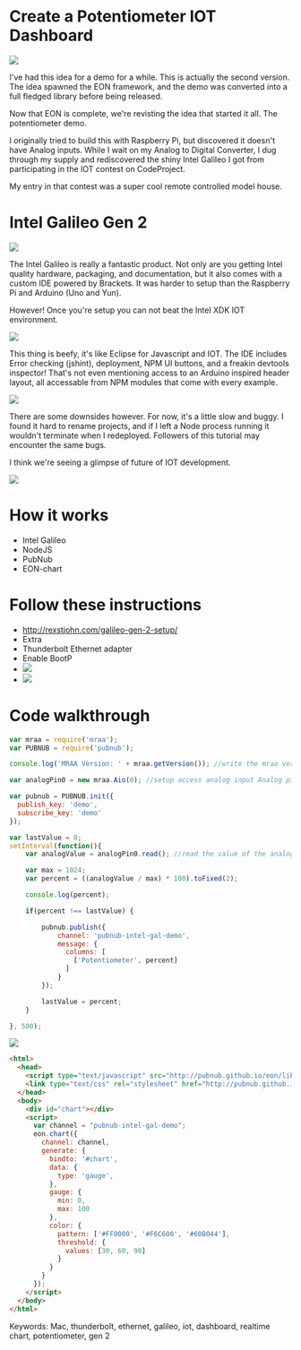 # Create a Potentiometer IOT Dashboard

![](http://i.imgur.com/4aerUHX.gif)

I've had this idea for a demo for a while. This is actually the second version. The idea spawned the EON framework, and the demo was converted into a full fledged library before being released.

Now that EON is complete, we're revisting the idea that started it all. The potentiometer demo.

I originally tried to build this with Raspberry Pi, but discovered it doesn't have Analog inputs. While I wait on my Analog to Digital Converter, I dug through my supply and rediscovered the shiny Intel Galileo I got from participating in the IOT contest on CodeProject.

My entry in that contest was a super cool remote controlled model house.

# Intel Galileo Gen 2

![](http://www.intorobotics.com/wp-content/uploads/2014/12/intel-galileo-gen-2.jpg)

The Intel Galileo is really a fantastic product. Not only are you getting Intel quality hardware, packaging, and documentation, but it also comes with a custom IDE powered by Brackets. It was harder to setup than the Raspberry Pi and Arduino (Uno and Yun). 

However! Once you're setup you can not beat the Intel XDK IOT environment. 

![](https://software.intel.com/sites/default/files/managed/8e/2f/intelxdkiot_develop.png)

This thing is beefy, it's like Eclipse for Javascript and IOT. The IDE includes Error checking (jshint), deployment, NPM UI buttons, and a freakin devtools inspector! That's not even mentioning access to an Arduino inspired header layout, all accessable from NPM modules that come with every example.

![](http://i.imgur.com/MNESWyf.jpg)

There are some downsides however. For now, it's a little slow and buggy. I found it hard to rename projects, and if I left a Node process running it wouldn't terminate when I redeployed. Followers of this tutorial may encounter the same bugs.

I think we're seeing a glimpse of future of IOT development. 

![](http://media.giphy.com/media/KayVJ5lkB84rm/giphy.gif)

# How it works

* Intel Galileo
* NodeJS
* PubNub
* EON-chart

# Follow these instructions

* http://rexstjohn.com/galileo-gen-2-setup/
* Extra
 * Thunderbolt Ethernet adapter
 * Enable BootP
 * ![](http://i.imgur.com/cvKgdsN.png)
 * ![](http://i.imgur.com/L9rIytE.jpg)

# Code walkthrough


```js
var mraa = require('mraa');
var PUBNUB = require('pubnub');

console.log('MRAA Version: ' + mraa.getVersion()); //write the mraa version to the console

var analogPin0 = new mraa.Aio(0); //setup access analog input Analog pin #0 (A0)

var pubnub = PUBNUB.init({
  publish_key: 'demo',
  subscribe_key: 'demo'
});

var lastValue = 0;
setInterval(function(){
    var analogValue = analogPin0.read(); //read the value of the analog pin

    var max = 1024;
    var percent = ((analogValue / max) * 100).toFixed(2);

    console.log(percent);

    if(percent !== lastValue) {

        pubnub.publish({
            channel: 'pubnub-intel-gal-demo',
            message: {
              columns: [
                ['Potentiometer', percent]
              ]
            }
        });

        lastValue = percent;
    }

}, 500);
```

![](http://i.imgur.com/vtKPWmG.gif)

```html
<html>
  <head>
    <script type="text/javascript" src="http://pubnub.github.io/eon/lib/eon.js"></script>
    <link type="text/css" rel="stylesheet" href="http://pubnub.github.io/eon/lib/eon.css" />
  </head>
  <body>
    <div id="chart"></div>
    <script>
      var channel = "pubnub-intel-gal-demo";
      eon.chart({
        channel: channel,
        generate: {
          bindto: '#chart',
          data: {
            type: 'gauge',
          },
          gauge: {
            min: 0,
            max: 100
          },
          color: {
            pattern: ['#FF0000', '#F6C600', '#60B044'],
            threshold: {
              values: [30, 60, 90]
            }
          }
        }
      });
    </script>
  </body>
</html>
```

Keywords: Mac, thunderbolt, ethernet, galileo, iot, dashboard, realtime chart, potentiometer, gen 2 
